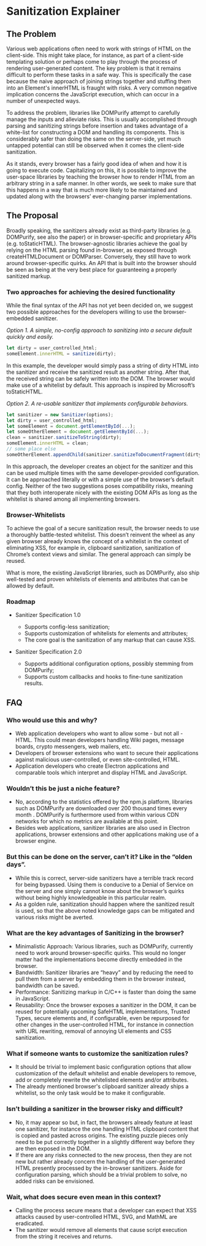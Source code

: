 # Sanitization Explainer

## The Problem

Various web applications often need to work with strings of HTML on the client-side. This might take place, for instance, as part of a client-side templating solution or perhaps come to play through the process of rendering user-generated content. The key problem is that it remains difficult to perform these tasks in a safe way. This is specifically the case because the naive approach of joining strings together and stuffing them into an Element's innerHTML is fraught with risks. A very common negative implication concerns the JavaScript execution, which can occur in a number of unexpected ways.

To address the problem, libraries like DOMPurify attempt to carefully manage the inputs and alleviate risks. This is usually accomplished through parsing and sanitizing strings before insertion and takes advantage of a white-list for constructing a DOM and handling its components. This is considerably safer than doing the same on the server-side, yet much untapped potential can still be observed when it comes the client-side sanitization.

As it stands, every browser has a fairly good idea of when and how it is going to execute code. Capitalizing on this, it is possible to improve the user-space libraries by teaching the browser how to render HTML from an arbitrary string in a safe manner. In other words, we seek to make sure that this happens in a way that is much more likely to be maintained and updated along with the browsers’ ever-changing parser implementations.

## The Proposal

Broadly speaking, the sanitizers already exist as third-party libraries (e.g. DOMPurify, see also the paper) or in browser-specific and proprietary APIs (e.g. toStaticHTML). The browser-agnostic libraries achieve the goal by relying on the HTML parsing found in-browser, as exposed through createHTMLDocument or DOMParser. Conversely, they still have to work around browser-specific quirks. An API that is built into the browser should be seen as being at the very best place for guaranteeing a properly sanitized markup. 

### Two approaches for achieving the desired functionality

While the final syntax of the API has not yet been decided on, we suggest two possible approaches for the developers willing to use the browser-embedded sanitizer.

*Option 1. A simple, no-config approach to sanitizing into a secure default quickly and easily.*

```javascript
let dirty = user_controlled_html;
someElement.innerHTML = sanitize(dirty);
```

In this example, the developer would simply pass a string of dirty HTML into the sanitizer and receive the sanitized result as another string. After that, the received string can be safely written into the DOM. The browser would make use of a whitelist by default. This approach is inspired by Microsoft’s toStaticHTML.

*Option 2. A re-usable sanitizer that implements configurable behaviors.*

```javascript
let sanitizer = new Sanitizer(options);
let dirty = user_controlled_html;
let someElement = document.getElementById(...);
let someOtherElement = document.getElementById(...);
clean = sanitizer.sanitizeToString(dirty);
someElement.innerHTML = clean;
// some place else
someOtherElement.appendChild(sanitizer.sanitizeToDocumentFragment(dirty));
```

In this approach, the developer creates an object for the sanitizer and this can be used multiple times with the same developer-provided configuration. It can be approached literally or with a simple use of the browser’s default config. Neither of the two suggestions poses compatibility risks, meaning that they both interoperate nicely with the existing DOM APIs as long as the whitelist is shared among all implementing browsers.

### Browser-Whitelists

To achieve the goal of a secure sanitization result, the browser needs to use a thoroughly battle-tested whitelist. This doesn’t reinvent the wheel as any given browser already knows the concept of a whitelist in the context of eliminating XSS, for example in, clipboard sanitization, sanitization of Chrome’s context views and similar. The general approach can simply be reused. 

What is more, the existing JavaScript libraries, such as DOMPurify, also ship well-tested and proven whitelists of elements and attributes that can be allowed by default.

### Roadmap

* Sanitizer Specification 1.0
  * Supports config-less sanitization;
  * Supports customization of whitelists for elements and attributes;
  * The core goal is the sanitization of any markup that can cause XSS.

* Sanitizer Specification 2.0
  * Supports additional configuration options, possibly stemming from DOMPurify;
  * Supports custom callbacks and hooks to fine-tune sanitization results.

## FAQ

### Who would use this and why?
* Web application developers who want to allow some - but not all - HTML. This could mean developers handling Wiki pages, message boards, crypto messengers, web mailers, etc. 
* Developers of browser extensions who want to secure their applications against malicious user-controlled, or even site-controlled, HTML.
* Application developers who create Electron applications and comparable tools which interpret and display HTML and JavaScript.

### Wouldn’t this be just a niche feature?
* No, according to the statistics offered by the npm.js platform, libraries such as DOMPurify are downloaded over 200 thousand times every month . DOMPurify is furthermore used from within various CDN networks for which no metrics are available at this point.
* Besides web applications, sanitizer libraries are also used in Electron applications, browser extensions and other applications making use of a browser engine.

### But this can be done on the server, can’t it? Like in the “olden days”.
* While this is correct, server-side sanitizers have a terrible track record for being bypassed. Using them is conducive to a Denial of Service on the server and one simply cannot know about the browser’s quirks without being highly knowledgeable in this particular realm. 
* As a golden rule, sanitization should happen where the sanitized result is used, so that the above noted knowledge gaps can be mitigated and various risks might be averted.

### What are the key advantages of Sanitizing in the browser?
* Minimalistic Approach: Various libraries, such as DOMPurify, currently need to work around browser-specific quirks. This would no longer matter had the implementations become directly embedded in the browser. 
* Bandwidth: Sanitizer libraries are “heavy” and by reducing the need to pull them from a server by embedding them in the browser instead, bandwidth can be saved.
* Performance: Sanitizing markup in C/C++ is faster than doing the same in JavaScript.
* Reusability: Once the browser exposes a sanitizer in the DOM, it can be reused for potentially upcoming SafeHTML implementations, Trusted Types, secure elements and, if configurable, even be repurposed for other changes in the user-controlled HTML, for instance in connection with URL rewriting, removal of annoying UI elements and CSS sanitization.

### What if someone wants to customize the sanitization rules?
* It should be trivial to implement basic configuration options that allow customization of the default whitelist and enable developers to remove, add or completely rewrite the whitelisted elements and/or attributes. 
* The already mentioned browser's clipboard sanitizer already ships a whitelist, so the only task would be to make it configurable.

### Isn’t building a sanitizer in the browser risky and difficult?
* No, it may appear so but, in fact, the browsers already feature at least one sanitizer, for instance the one handling HTML clipboard content that is copied and pasted across origins. The existing puzzle pieces only need to be put correctly together in a slightly different way before they are then exposed in the DOM.
* If there are any risks connected to the new process, then they are not new but rather already concern the handling of the user-generated HTML presently processed by the in-browser sanitizers. Aside for configuration parsing, which should be a trivial problem to solve, no added risks can be envisioned.

### Wait, what does secure even mean in this context?
* Calling the process secure means that a developer can expect that XSS attacks caused by user-controlled HTML, SVG, and MathML are eradicated. 
* The sanitizer would remove all elements that cause script execution from the string it receives and returns.

